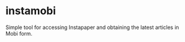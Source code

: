 instamobi
=========

Simple tool for accessing Instapaper and obtaining the latest articles in Mobi form.